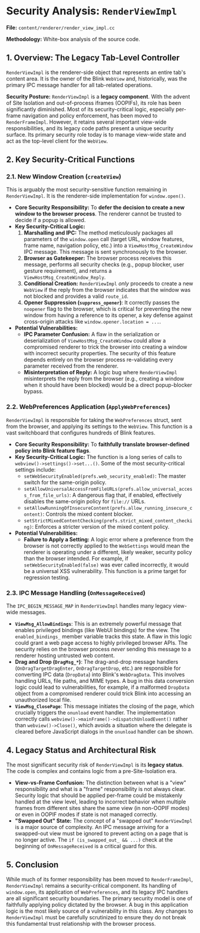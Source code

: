 # Security Analysis: `RenderViewImpl`

**File:** `content/renderer/render_view_impl.cc`

**Methodology:** White-box analysis of the source code.

## 1. Overview: The Legacy Tab-Level Controller

`RenderViewImpl` is the renderer-side object that represents an entire tab's content area. It is the owner of the Blink `WebView` and, historically, was the primary IPC message handler for all tab-related operations.

**Security Posture:** `RenderViewImpl` is a **legacy component**. With the advent of Site Isolation and out-of-process iframes (OOPIFs), its role has been significantly diminished. Most of its security-critical logic, especially per-frame navigation and policy enforcement, has been moved to `RenderFrameImpl`. However, it retains several important view-wide responsibilities, and its legacy code paths present a unique security surface. Its primary security role today is to manage view-wide state and act as the top-level client for the `WebView`.

## 2. Key Security-Critical Functions

### 2.1. New Window Creation (`createView`)

This is arguably the most security-sensitive function remaining in `RenderViewImpl`. It is the renderer-side implementation for `window.open()`.

*   **Core Security Responsibility:** To **defer the decision to create a new window to the browser process**. The renderer cannot be trusted to decide if a popup is allowed.
*   **Key Security-Critical Logic:**
    1.  **Marshalling and IPC:** The method meticulously packages all parameters of the `window.open` call (target URL, window features, frame name, navigation policy, etc.) into a `ViewHostMsg_CreateWindow` IPC message. This message is sent synchronously to the browser.
    2.  **Browser as Gatekeeper:** The browser process receives this message, performs all security checks (e.g., popup blocker, user gesture requirement), and returns a `ViewHostMsg_CreateWindow_Reply`.
    3.  **Conditional Creation:** `RenderViewImpl` *only* proceeds to create a new `WebView` if the reply from the browser indicates that the window was not blocked and provides a valid `route_id`.
    4.  **Opener Suppression (`suppress_opener`)**: It correctly passes the `noopener` flag to the browser, which is critical for preventing the new window from having a reference to its opener, a key defense against cross-origin attacks like `window.opener.location = ...`.
*   **Potential Vulnerabilities:**
    *   **IPC Parameter Confusion:** A flaw in the serialization or deserialization of `ViewHostMsg_CreateWindow` could allow a compromised renderer to trick the browser into creating a window with incorrect security properties. The security of this feature depends entirely on the browser process re-validating every parameter received from the renderer.
    *   **Misinterpretation of Reply:** A logic bug where `RenderViewImpl` misinterprets the reply from the browser (e.g., creating a window when it should have been blocked) would be a direct popup-blocker bypass.

### 2.2. WebPreferences Application (`ApplyWebPreferences`)

`RenderViewImpl` is responsible for taking the `WebPreferences` struct, sent from the browser, and applying its settings to the `WebView`. This function is a vast switchboard that configures hundreds of Blink features.

*   **Core Security Responsibility:** To **faithfully translate browser-defined policy into Blink feature flags**.
*   **Key Security-Critical Logic:** The function is a long series of calls to `webview()->settings()->set...()`. Some of the most security-critical settings include:
    *   `setWebSecurityEnabled(prefs.web_security_enabled)`: The master switch for the same-origin policy.
    *   `setAllowUniversalAccessFromFileURLs(prefs.allow_universal_access_from_file_urls)`: A dangerous flag that, if enabled, effectively disables the same-origin policy for `file://` URLs.
    *   `setAllowRunningOfInsecureContent(prefs.allow_running_insecure_content)`: Controls the mixed content blocker.
    *   `setStrictMixedContentChecking(prefs.strict_mixed_content_checking)`: Enforces a stricter version of the mixed content policy.
*   **Potential Vulnerabilities:**
    *   **Failure to Apply a Setting:** A logic error where a preference from the browser is not correctly applied to the `WebSettings` would mean the renderer is operating under a different, likely weaker, security policy than the browser intended. For example, if `setWebSecurityEnabled(false)` was ever called incorrectly, it would be a universal XSS vulnerability. This function is a prime target for regression testing.

### 2.3. IPC Message Handling (`OnMessageReceived`)

The `IPC_BEGIN_MESSAGE_MAP` in `RenderViewImpl` handles many legacy view-wide messages.

*   **`ViewMsg_AllowBindings`**: This is an extremely powerful message that enables privileged bindings (like WebUI bindings) for the view. The `enabled_bindings_` member variable tracks this state. A flaw in this logic could grant a web page access to highly privileged browser APIs. The security relies on the browser process *never* sending this message to a renderer hosting untrusted web content.
*   **Drag and Drop (`DragMsg_*`)**: The drag-and-drop message handlers (`OnDragTargetDragEnter`, `OnDragTargetDrop`, etc.) are responsible for converting IPC data (`DropData`) into Blink's `WebDragData`. This involves handling URLs, file paths, and MIME types. A bug in this data conversion logic could lead to vulnerabilities, for example, if a malformed `DropData` object from a compromised renderer could trick Blink into accessing an unauthorized local file.
*   **`ViewMsg_ClosePage`**: This message initiates the closing of the page, which crucially triggers the `onunload` event handler. The implementation correctly calls `webview()->mainFrame()->dispatchUnloadEvent()` rather than `webview()->Close()`, which avoids a situation where the delegate is cleared before JavaScript dialogs in the `onunload` handler can be shown.

## 4. Legacy Status and Architectural Risk

The most significant security risk of `RenderViewImpl` is its **legacy status**. The code is complex and contains logic from a pre-Site-Isolation era.

*   **View-vs-Frame Confusion:** The distinction between what is a "view" responsibility and what is a "frame" responsibility is not always clear. Security logic that should be applied per-frame could be mistakenly handled at the view level, leading to incorrect behavior when multiple frames from different sites share the same view (in non-OOPIF modes) or even in OOPIF modes if state is not managed correctly.
*   **"Swapped Out" State:** The concept of a "swapped out" `RenderViewImpl` is a major source of complexity. An IPC message arriving for a swapped-out view must be ignored to prevent acting on a page that is no longer active. The `if (is_swapped_out_ && ...)` check at the beginning of `OnMessageReceived` is a critical guard for this.

## 5. Conclusion

While much of its former responsibility has been moved to `RenderFrameImpl`, `RenderViewImpl` remains a security-critical component. Its handling of `window.open`, its application of `WebPreferences`, and its legacy IPC handlers are all significant security boundaries. The primary security model is one of faithfully applying policy dictated by the browser. A bug in this application logic is the most likely source of a vulnerability in this class. Any changes to `RenderViewImpl` must be carefully scrutinized to ensure they do not break this fundamental trust relationship with the browser process.